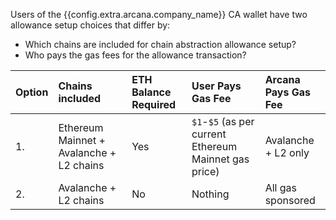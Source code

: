Users of the {{config.extra.arcana.company_name}} CA wallet
have two allowance setup choices that differ by:

* Which chains are included for chain abstraction allowance setup?
* Who pays the gas fees for the allowance transaction?

|Option|Chains included|ETH Balance Required|User Pays Gas Fee|Arcana Pays Gas Fee|
|:---|:--- |:---|:---|:---|
|1.|Ethereum Mainnet + Avalanche + L2 chains|Yes|`$1`-`$5` (as per current Ethereum Mainnet gas price)| Avalanche + L2 only|
|2.|Avalanche + L2 chains|No|Nothing|All gas sponsored|
